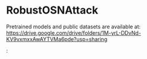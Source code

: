 # RobustOSNAttack

Pretrained models and public datasets are available at:
https://drive.google.com/drive/folders/1M-yrL-DDvNd-KV9vxmxxAwAYTVMa6pde?usp=sharing

:
